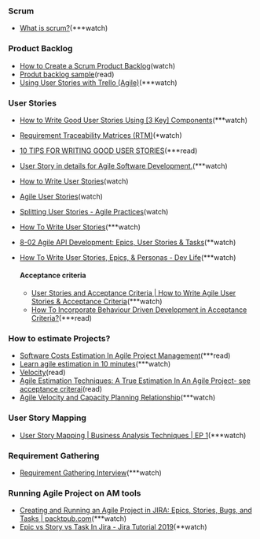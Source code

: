 
### Scrum
- [What is scrum?](https://www.youtube.com/watch?v=oTZd2vo3FQU&t=172s)(***watch)


### Product Backlog
- [How to Create a Scrum Product Backlog](https://www.youtube.com/watch?v=XPjR0OZPxeA)(watch)
- [Produt backlog sample](https://www.mountaingoatsoftware.com/agile/scrum/scrum-tools/product-backlog/example)(read)
- [Using User Stories with Trello (Agile)](https://www.youtube.com/watch?v=_iodOh-QTww)(***watch)

### User Stories
- [How to Write Good User Stories Using [3 Key] Components](https://www.youtube.com/watch?v=ctFzjMygaRo)(***watch)
- [Requirement Traceability Matrices (RTM)](https://www.youtube.com/watch?v=omD6Wtn7kdI)(*watch)
- [10 TIPS FOR WRITING GOOD USER STORIES](https://www.romanpichler.com/blog/10-tips-writing-good-user-stories/)(***read)
- [User Story in details for Agile Software Development.](https://www.youtube.com/watch?v=R62Iu_4zcpU)(***watch)
- [How to Write User Stories](https://www.youtube.com/watch?v=nE8ALJ2M004)(watch)
- [Agile User Stories](https://www.youtube.com/watch?v=apOvF9NVguA)(watch)
- [Splitting User Stories - Agile Practices](https://www.youtube.com/watch?v=EDT0HMtDwYI)(watch)
- [How To Write User Stories](https://www.youtube.com/watch?v=eYZ8vBXL1kk)(***watch)
- [8-02 Agile API Development: Epics, User Stories & Tasks](https://www.youtube.com/watch?v=MHm2YuszaFM)(**watch)
- [How To Write User Stories, Epics, & Personas - Dev Life](https://www.youtube.com/watch?v=Fw98L-kcRpc)(***watch)

   #### Acceptance criteria
   - [User Stories and Acceptance Criteria | How to Write Agile User Stories & Acceptance Criteria](https://www.youtube.com/watch?v=OWG0KE5GZJY)(***watch)
   - [How To Incorporate Behaviour Driven Development in Acceptance Criteria?](https://hackernoon.com/behaviour-driven-development-in-acceptance-criteria-hab5305z)(***read)
   

### How to estimate Projects?
- [Software Costs Estimation In Agile Project Management](https://www.toptal.com/agile/software-costs-estimation-in-agile-project-management)(***read)
- [Learn agile estimation in 10 minutes](https://www.youtube.com/watch?v=Hwu438QSb_g)(***watch)
- [Velocity](https://www.agilealliance.org/glossary/velocity#q=~(infinite~false~filters~(postType~(~'page~'post~'aa_book~'aa_event_session~'aa_experience_report~'aa_glossary~'aa_research_paper~'aa_video)~tags~(~'velocity))~searchTerm~'~sort~false~sortDirection~'asc~page~1))(read)
- [Agile Estimation Techniques: A True Estimation In An Agile Project- see acceptance criterai](https://www.softwaretestinghelp.com/agile-estimation-techniques/)(read)
- [Agile Velocity and Capacity Planning Relationship](https://www.youtube.com/channel/UCrO6unrTcPFn8EQIlPPixWQ)(***watch)

### User Story Mapping
- [User Story Mapping | Business Analysis Techniques | EP 1](https://www.youtube.com/watch?v=QYkYdfiwsCM)(***watch)

### Requirement Gathering
- [Requirement Gathering Interview](https://www.youtube.com/watch?v=I1RIhmf0IlI)(***watch)

### Running Agile Project on AM tools
- [Creating and Running an Agile Project in JIRA: Epics, Stories, Bugs, and Tasks | packtpub.com](https://www.youtube.com/watch?v=LO8s6WM4Zo0)(***watch)
- [Epic vs Story vs Task In Jira - Jira Tutorial 2019](https://www.youtube.com/watch?v=8fLNtFJkj10)(**watch)


